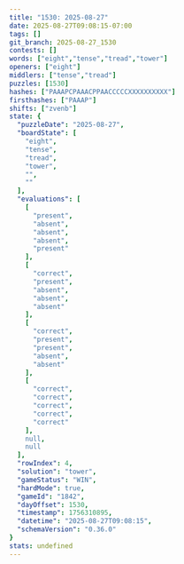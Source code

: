 ```yaml
---
title: "1530: 2025-08-27"
date: 2025-08-27T09:08:15-07:00
tags: []
git_branch: 2025-08-27_1530
contests: []
words: ["eight","tense","tread","tower"]
openers: ["eight"]
middlers: ["tense","tread"]
puzzles: [1530]
hashes: ["PAAAPCPAAACPPAACCCCCXXXXXXXXXX"]
firsthashes: ["PAAAP"]
shifts: ["zvenb"]
state: {
  "puzzleDate": "2025-08-27",
  "boardState": [
    "eight",
    "tense",
    "tread",
    "tower",
    "",
    ""
  ],
  "evaluations": [
    [
      "present",
      "absent",
      "absent",
      "absent",
      "present"
    ],
    [
      "correct",
      "present",
      "absent",
      "absent",
      "absent"
    ],
    [
      "correct",
      "present",
      "present",
      "absent",
      "absent"
    ],
    [
      "correct",
      "correct",
      "correct",
      "correct",
      "correct"
    ],
    null,
    null
  ],
  "rowIndex": 4,
  "solution": "tower",
  "gameStatus": "WIN",
  "hardMode": true,
  "gameId": "1842",
  "dayOffset": 1530,
  "timestamp": 1756310895,
  "datetime": "2025-08-27T09:08:15",
  "schemaVersion": "0.36.0"
}
stats: undefined
---
```

<!-- more -->
